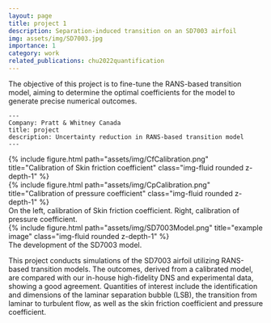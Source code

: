```yaml
---
layout: page
title: project 1
description: Separation-induced transition on an SD7003 airfoil
img: assets/img/SD7003.jpg
importance: 1
category: work
related_publications: chu2022quantification
---
```


The objective of this project is to fine-tune the RANS-based transition model, aiming to determine the optimal coefficients for the model to generate precise numerical outcomes.



    ---
    Company: Pratt & Whitney Canada
    title: project
    description: Uncertainty reduction in RANS-based transition model
    ---

<div class="row">
    <div class="col-sm mt-3 mt-md-0">
        {% include figure.html path="assets/img/CfCalibration.png" title="Calibration of Skin friction coefficient" class="img-fluid rounded z-depth-1" %}
    </div>
    <div class="col-sm mt-3 mt-md-0">
        {% include figure.html path="assets/img/CpCalibration.png" title="Calibration of pressure coefficient" class="img-fluid rounded z-depth-1" %}
    </div>
</div>
<div class="caption">
    On the left, calibration of Skin friction coefficient. Right, calibration of pressure coefficient.
</div>
<div class="row">
    <div class="col-sm mt-3 mt-md-0">
        {% include figure.html path="assets/img/SD7003Model.png" title="example image" class="img-fluid rounded z-depth-1" %}
    </div>
</div>
<div class="caption">
    The development of the SD7003 model.
</div>

This project conducts simulations of the SD7003 airfoil utilizing RANS-based transition models. The outcomes, derived from a calibrated model, are compared with our in-house high-fidelity DNS and experimental data, showing a good agreement. Quantities of interest include the identification and dimensions of the laminar separation bubble (LSB), the transition from laminar to turbulent flow, as well as the skin friction coefficient and pressure coefficient.




